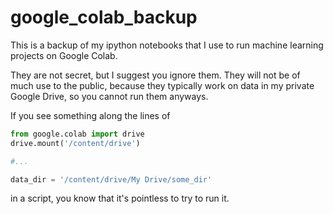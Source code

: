 # google_colab_backup

This is a backup of my ipython notebooks that I use to run machine learning
projects on Google Colab.

They are not secret, but I suggest you ignore them. They will not be of much
use to the public, because they typically work on data in my private Google
Drive, so you cannot run them anyways.

If you see something along the lines of 

```python
from google.colab import drive
drive.mount('/content/drive')

#...

data_dir = '/content/drive/My Drive/some_dir'
```

in a script, you know that it's pointless to try to run it.



